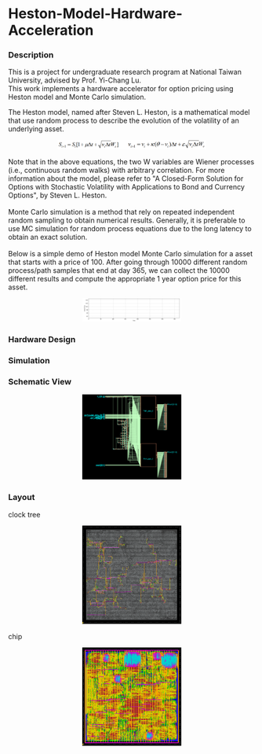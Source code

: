 # Heston-Model-Hardware-Acceleration
### Description
This is a project for undergraduate research program at National Taiwan University, advised by Prof. Yi-Chang Lu.  
This work implements a hardware accelerator for option pricing using Heston model and Monte Carlo simulation.  
  
The Heston model, named after Steven L. Heston, is a mathematical model that use random process to describe the evolution of the volatility of an underlying asset. 
<p align="center">
  <img src="./image/Heston_model.PNG" width=60%/>
</p>
Note that in the above equations, the two W variables are Wiener processes (i.e., continuous random walks) with arbitrary correlation.  
For more information about the model, please refer to "A Closed-Form Solution for Options with Stochastic Volatility with Applications to Bond and Currency Options", by Steven L. Heston.  
<br />
<br />
Monte Carlo simulation is a method that rely on repeated independent random sampling to obtain numerical results. Generally, it is preferable to use MC simulation for random process equations due to the long latency to obtain an exact solution.  
<br />
<br />
Below is a simple demo of Heston model Monte Carlo simulation for a asset that starts with a price of 100.  
After going through 10000 different random process/path samples that end at day 365, we can collect the 10000 different results and compute the appropriate 1 year option price for this asset. 
<p align="center">
  <img src="./image/HestonMC2.gif" alt="animated" width=40%/>
</p>

### Hardware Design

### Simulation

### Schematic View
<p align="center">
  <img src="./image/double_core_schematic.PNG" width=40%/>
</p>

### Layout
clock tree
<p align="center">
  <img src="./image/double_core_clock.PNG" width=40%/>
</p>
chip
<p align="center">
  <img src="./image/double_core_APR.PNG" width=40%/>
</p>
